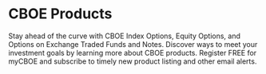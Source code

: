 # CBOE Products

Stay ahead of the curve with CBOE Index Options, Equity Options, and Options on Exchange Traded Funds and Notes. Discover ways to meet your investment goals by learning more about CBOE products. Register FREE for myCBOE and subscribe to timely new product listing and other email alerts.